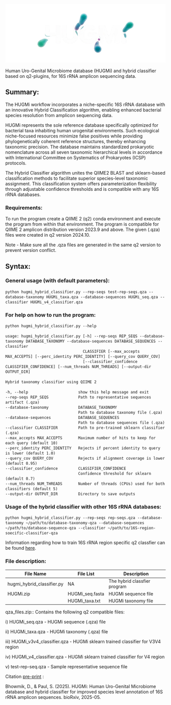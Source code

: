  ![Title](https://github.com/debaleena-bhowmik/HUGMi/blob/main/hugmi_logo_nb.png)

Human Uro-Genital Microbiome database (HUGMi) and hybrid classifier based on q2-plugins, for 16S rRNA amplicon sequencing data.

## Summary:
The HUGMi workflow incorporates a niche-specific 16S rRNA database with an innovative Hybrid Classification algorithm, enabling enhanced bacterial species resolution from amplicon sequencing data.

HUGMi represents the sole reference database specifically optimized for bacterial taxa inhabiting human urogenital environments. Such ecological niche-focused resources minimize false positives while providing phylogenetically coherent reference structures, thereby enhancing taxonomic precision. The database maintains standardized prokaryotic nomenclature across all seven taxonomic hierarchical levels in accordance with International Committee on Systematics of Prokaryotes (ICSP) protocols.

The Hybrid Classifier algorithm unites the QIIME2 BLAST and sklearn-based classification methods to facilitate superior species-level taxonomic assignment. This classification system offers parameterization flexibility through adjustable confidence thresholds and is compatible with any 16S rRNA databases.


### Requirements:

To run the program create a QIIME 2 (q2) conda environment and execute the program from within that environment. The program is compatible for QIIME 2 amplicon distribution version 2023.9 and above. The given (.qza) files were created in q2 version 2024.10.

Note - Make sure all the .qza files are generated in the same q2 version to prevent version conflict.



## Syntax:

### General usage (with default parameters):
```
python hugmi_hybrid_classifier.py --rep-seqs test-rep-seqs.qza --database-taxonomy HUGMi_taxa.qza --database-sequences HUGMi_seq.qza --classifier HUGMi_v4_classifier.qza
```


### For help on how to run the program:
```
python hugmi_hybrid_classifier.py --help

usage: hugmi_hybrid_classifier.py [-h] --rep-seqs REP_SEQS --database-taxonomy DATABASE_TAXONOMY --database-sequences DATABASE_SEQUENCES --classifier
                                  CLASSIFIER [--max_accepts MAX_ACCEPTS] [--perc_identity PERC_IDENTITY] [--query_cov QUERY_COV]
                                  [--classifier_confidence CLASSIFIER_CONFIDENCE] [--num_threads NUM_THREADS] [--output-dir OUTPUT_DIR]

Hybrid taxonomy classifier using QIIME 2

-h, --help                      show this help message and exit
--rep-seqs REP_SEQS             Path to representative sequences artifact (.qza)
--database-taxonomy             DATABASE_TAXONOMY
                                Path to database taxonomy file (.qza)
--database-sequences            DATABASE_SEQUENCES
                                Path to database sequences file (.qza)
--classifier CLASSIFIER         Path to pre-trained sklearn classifier (.qza)
--max_accepts MAX_ACCEPTS       Maximum number of hits to keep for each query (default 10)
--perc_identity PERC_IDENTITY   Rejects if percent identity to query is lower (default 1.0)
--query_cov QUERY_COV           Rejects if alignment coverage is lower (default 0.95)
--classifier_confidence         CLASSIFIER_CONFIDENCE
                                Confidence threshold for sklearn (default 0.7)
--num_threads NUM_THREADS       Number of threads (CPUs) used for both classifiers (default 5)
--output-dir OUTPUT_DIR         Directory to save outputs
```


### Usage of the hybrid classifier with other 16S rRNA databases:
```
python hugmi_hybrid_classifier.py --rep-seqs rep-seqs.qza --database-taxonomy ~/path/to/database-taxonomy-qza --database-sequences ~/path/to/database-sequence-qza --classifier ~/path/to/16S-region-soecific-classifier-qza
```


Information regarding how to train 16S rRNA region specific q2 classfier can be found [here](https://forum.qiime2.org/t/processing-filtering-and-evaluating-the-silva-database-and-other-reference-sequence-data-with-rescript/15494#heading--sixth-header).

### File description:

| File Name | File List | Description |
| --- | --- | --- |
| hugmi_hybrid_classifier.py | NA | The hybrid classfier program |
| HUGMi.zip | HUGMi_seq.fasta | HUGMi sequence file |
|    | HUGMi_taxa.txt | HUGMi taxonomy file |

qza_files.zip:: Contains the following q2 compatible files:

i) HUGMi_seq.qza - HUGMi sequence (.qza) file
                
ii) HUGMi_taxa.qza - HUGMi taxonomy (.qza) file
                
iii) HUGMi_v3v4_classifier.qza - HUGMi sklearn trained classifier for V3V4 region
                
iv) HUGMi_v4_classifier.qza - HUGMi sklearn trained classifier for V4 region
                
v) test-rep-seq.qza - Sample representative sequence file
                
                

Citation [pre-print](https://doi.org/10.1101/2025.05.01.651608) :

Bhowmik, D., & Paul, S. (2025). HUGMi: Human Uro-Genital Microbiome database and hybrid classifier for improved species level annotation of 16S rRNA amplicon sequences. bioRxiv, 2025-05.
